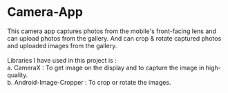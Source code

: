 # Camera-App
This camera app captures photos from the mobile's front-facing lens and can upload photos from the gallery. And can crop &amp; rotate captured photos and uploaded images from the gallery.<br/>
</br>
Libraries I have used in this project is : <br/>
a. CameraX : To get image on the display and to capture the image in high-quality.<br/>
b. Android-Image-Cropper : To crop or rotate the images.
